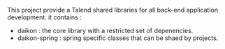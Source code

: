This project provide a Talend shared libraries for all back-end application development.
it contains :
* daikon : the core library with a restricted set of depenencies.
* daikon-spring : spring specific classes that can be shaed by projects.